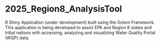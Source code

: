 # 2025_Region8_AnalysisTool
R Shiny Application (under development) built using the Golem Framework. This application is being developed to assist EPA and Region 8 states and tribal nations with accessing, analyzing and visualizing Water Quality Portal (WQP) data.  
